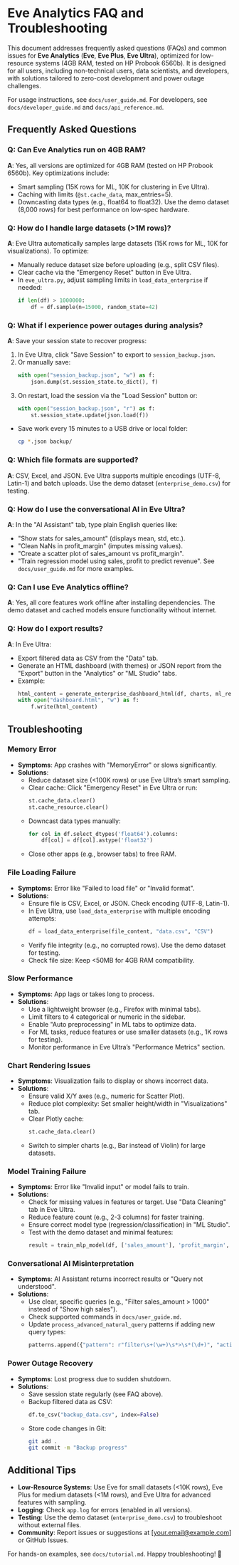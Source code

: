 # Eve Analytics FAQ and Troubleshooting

This document addresses frequently asked questions (FAQs) and common issues for **Eve Analytics** (**Eve**, **Eve Plus**, **Eve Ultra**), optimized for low-resource systems (4GB RAM, tested on HP Probook 6560b). It is designed for all users, including non-technical users, data scientists, and developers, with solutions tailored to zero-cost development and power outage challenges.

For usage instructions, see `docs/user_guide.md`. For developers, see `docs/developer_guide.md` and `docs/api_reference.md`.

## Frequently Asked Questions

### **Q: Can Eve Analytics run on 4GB RAM?**
**A**: Yes, all versions are optimized for 4GB RAM (tested on HP Probook 6560b). Key optimizations include:
- Smart sampling (15K rows for ML, 10K for clustering in Eve Ultra).
- Caching with limits (`@st.cache_data`, max_entries=5).
- Downcasting data types (e.g., float64 to float32).
Use the demo dataset (8,000 rows) for best performance on low-spec hardware.

### **Q: How do I handle large datasets (>1M rows)?**
**A**: Eve Ultra automatically samples large datasets (15K rows for ML, 10K for visualizations). To optimize:
- Manually reduce dataset size before uploading (e.g., split CSV files).
- Clear cache via the "Emergency Reset" button in Eve Ultra.
- In `eve_ultra.py`, adjust sampling limits in `load_data_enterprise` if needed:
  ```python
  if len(df) > 1000000:
      df = df.sample(n=15000, random_state=42)
  ```

### **Q: What if I experience power outages during analysis?**
**A**: Save your session state to recover progress:
1. In Eve Ultra, click "Save Session" to export to `session_backup.json`.
2. Or manually save:
   ```python
   with open("session_backup.json", "w") as f:
       json.dump(st.session_state.to_dict(), f)
   ```
3. On restart, load the session via the "Load Session" button or:
   ```python
   with open("session_backup.json", "r") as f:
       st.session_state.update(json.load(f))
   ```
- Save work every 15 minutes to a USB drive or local folder:
  ```bash
  cp *.json backup/
  ```

### **Q: Which file formats are supported?**
**A**: CSV, Excel, and JSON. Eve Ultra supports multiple encodings (UTF-8, Latin-1) and batch uploads. Use the demo dataset (`enterprise_demo.csv`) for testing.

### **Q: How do I use the conversational AI in Eve Ultra?**
**A**: In the "AI Assistant" tab, type plain English queries like:
- "Show stats for sales_amount" (displays mean, std, etc.).
- "Clean NaNs in profit_margin" (imputes missing values).
- "Create a scatter plot of sales_amount vs profit_margin".
- "Train regression model using sales, profit to predict revenue".
See `docs/user_guide.md` for more examples.

### **Q: Can I use Eve Analytics offline?**
**A**: Yes, all core features work offline after installing dependencies. The demo dataset and cached models ensure functionality without internet.

### **Q: How do I export results?**
**A**: In Eve Ultra:
- Export filtered data as CSV from the "Data" tab.
- Generate an HTML dashboard (with themes) or JSON report from the "Export" button in the "Analytics" or "ML Studio" tabs.
- Example:
  ```python
  html_content = generate_enterprise_dashboard_html(df, charts, ml_results, anomaly_results, "Professional")
  with open("dashboard.html", "w") as f:
      f.write(html_content)
  ```

## Troubleshooting

### **Memory Error**
- **Symptoms**: App crashes with "MemoryError" or slows significantly.
- **Solutions**:
  - Reduce dataset size (<100K rows) or use Eve Ultra’s smart sampling.
  - Clear cache: Click "Emergency Reset" in Eve Ultra or run:
    ```python
    st.cache_data.clear()
    st.cache_resource.clear()
    ```
  - Downcast data types manually:
    ```python
    for col in df.select_dtypes('float64').columns:
        df[col] = df[col].astype('float32')
    ```
  - Close other apps (e.g., browser tabs) to free RAM.

### **File Loading Failure**
- **Symptoms**: Error like "Failed to load file" or "Invalid format".
- **Solutions**:
  - Ensure file is CSV, Excel, or JSON. Check encoding (UTF-8, Latin-1).
  - In Eve Ultra, use `load_data_enterprise` with multiple encoding attempts:
    ```python
    df = load_data_enterprise(file_content, "data.csv", "CSV")
    ```
  - Verify file integrity (e.g., no corrupted rows). Use the demo dataset for testing.
  - Check file size: Keep <50MB for 4GB RAM compatibility.

### **Slow Performance**
- **Symptoms**: App lags or takes long to process.
- **Solutions**:
  - Use a lightweight browser (e.g., Firefox with minimal tabs).
  - Limit filters to 4 categorical or numeric in the sidebar.
  - Enable "Auto preprocessing" in ML tabs to optimize data.
  - For ML tasks, reduce features or use smaller datasets (e.g., 1K rows for testing).
  - Monitor performance in Eve Ultra’s "Performance Metrics" section.

### **Chart Rendering Issues**
- **Symptoms**: Visualization fails to display or shows incorrect data.
- **Solutions**:
  - Ensure valid X/Y axes (e.g., numeric for Scatter Plot).
  - Reduce plot complexity: Set smaller height/width in "Visualizations" tab.
  - Clear Plotly cache:
    ```python
    st.cache_data.clear()
    ```
  - Switch to simpler charts (e.g., Bar instead of Violin) for large datasets.

### **Model Training Failure**
- **Symptoms**: Error like "Invalid input" or model fails to train.
- **Solutions**:
  - Check for missing values in features or target. Use "Data Cleaning" tab in Eve Ultra.
  - Reduce feature count (e.g., 2-3 columns) for faster training.
  - Ensure correct model type (regression/classification) in "ML Studio".
  - Test with the demo dataset and minimal features:
    ```python
    result = train_mlp_model(df, ['sales_amount'], 'profit_margin', 'regression')
    ```

### **Conversational AI Misinterpretation**
- **Symptoms**: AI Assistant returns incorrect results or "Query not understood".
- **Solutions**:
  - Use clear, specific queries (e.g., "Filter sales_amount > 1000" instead of "Show high sales").
  - Check supported commands in `docs/user_guide.md`.
  - Update `process_advanced_natural_query` patterns if adding new query types:
    ```python
    patterns.append({"pattern": r"filter\s+(\w+)\s*>\s*(\d+)", "action": "filter_numeric"})
    ```

### **Power Outage Recovery**
- **Symptoms**: Lost progress due to sudden shutdown.
- **Solutions**:
  - Save session state regularly (see FAQ above).
  - Backup filtered data as CSV:
    ```python
    df.to_csv("backup_data.csv", index=False)
    ```
  - Store code changes in Git:
    ```bash
    git add .
    git commit -m "Backup progress"
    ```

## Additional Tips
- **Low-Resource Systems**: Use Eve for small datasets (<10K rows), Eve Plus for medium datasets (<1M rows), and Eve Ultra for advanced features with sampling.
- **Logging**: Check `app.log` for errors (enabled in all versions).
- **Testing**: Use the demo dataset (`enterprise_demo.csv`) to troubleshoot without external files.
- **Community**: Report issues or suggestions at [your.email@example.com] or GitHub Issues.

For hands-on examples, see `docs/tutorial.md`. Happy troubleshooting! 🚀
